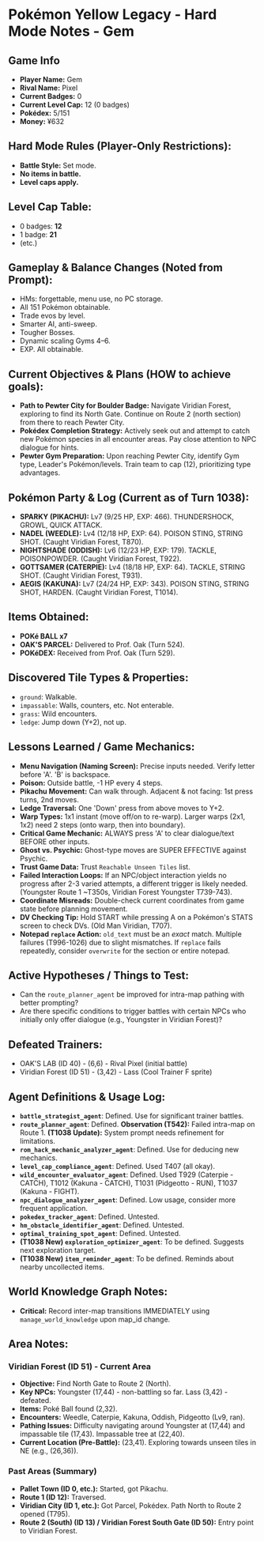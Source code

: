 # Pokémon Yellow Legacy - Hard Mode Notes - Gem

## Game Info
*   **Player Name:** Gem
*   **Rival Name:** Pixel
*   **Current Badges:** 0
*   **Current Level Cap:** 12 (0 badges)
*   **Pokédex:** 5/151
*   **Money:** ¥632

## Hard Mode Rules (Player-Only Restrictions):
*   **Battle Style:** Set mode.
*   **No items in battle.**
*   **Level caps apply.**

## Level Cap Table:
*   0 badges: **12**
*   1 badge: **21**
*   (etc.)

## Gameplay & Balance Changes (Noted from Prompt):
*   HMs: forgettable, menu use, no PC storage.
*   All 151 Pokémon obtainable.
*   Trade evos by level.
*   Smarter AI, anti-sweep.
*   Tougher Bosses.
*   Dynamic scaling Gyms 4–6.
*   EXP. All obtainable.

## Current Objectives & Plans (HOW to achieve goals):
*   **Path to Pewter City for Boulder Badge:** Navigate Viridian Forest, exploring to find its North Gate. Continue on Route 2 (north section) from there to reach Pewter City.
*   **Pokédex Completion Strategy:** Actively seek out and attempt to catch new Pokémon species in all encounter areas. Pay close attention to NPC dialogue for hints.
*   **Pewter Gym Preparation:** Upon reaching Pewter City, identify Gym type, Leader's Pokémon/levels. Train team to cap (12), prioritizing type advantages.

## Pokémon Party & Log (Current as of Turn 1038):
*   **SPARKY (PIKACHU):** Lv7 (9/25 HP, EXP: 466). THUNDERSHOCK, GROWL, QUICK ATTACK.
*   **NADEL (WEEDLE):** Lv4 (12/18 HP, EXP: 64). POISON STING, STRING SHOT. (Caught Viridian Forest, T870).
*   **NIGHTSHADE (ODDISH):** Lv6 (12/23 HP, EXP: 179). TACKLE, POISONPOWDER. (Caught Viridian Forest, T922).
*   **GOTTSAMER (CATERPIE):** Lv4 (18/18 HP, EXP: 64). TACKLE, STRING SHOT. (Caught Viridian Forest, T931).
*   **AEGIS (KAKUNA):** Lv7 (24/24 HP, EXP: 343). POISON STING, STRING SHOT, HARDEN. (Caught Viridian Forest, T1014).

## Items Obtained:
*   **POKé BALL x7**
*   **OAK'S PARCEL:** Delivered to Prof. Oak (Turn 524).
*   **POKéDEX:** Received from Prof. Oak (Turn 529).

## Discovered Tile Types & Properties:
*   `ground`: Walkable.
*   `impassable`: Walls, counters, etc. Not enterable.
*   `grass`: Wild encounters.
*   `ledge`: Jump down (Y+2), not up.

## Lessons Learned / Game Mechanics:
*   **Menu Navigation (Naming Screen):** Precise inputs needed. Verify letter before 'A'. 'B' is backspace.
*   **Poison:** Outside battle, -1 HP every 4 steps.
*   **Pikachu Movement:** Can walk through. Adjacent & not facing: 1st press turns, 2nd moves.
*   **Ledge Traversal:** One 'Down' press from above moves to Y+2.
*   **Warp Types:** 1x1 instant (move off/on to re-warp). Larger warps (2x1, 1x2) need 2 steps (onto warp, then into boundary).
*   **Critical Game Mechanic:** ALWAYS press 'A' to clear dialogue/text BEFORE other inputs.
*   **Ghost vs. Psychic:** Ghost-type moves are SUPER EFFECTIVE against Psychic.
*   **Trust Game Data:** Trust `Reachable Unseen Tiles` list.
*   **Failed Interaction Loops:** If an NPC/object interaction yields no progress after 2-3 varied attempts, a different trigger is likely needed. (Youngster Route 1 ~T350s, Viridian Forest Youngster T739-743).
*   **Coordinate Misreads:** Double-check current coordinates from game state before planning movement.
*   **DV Checking Tip:** Hold START while pressing A on a Pokémon's STATS screen to check DVs. (Old Man Viridian, T707).
*   **Notepad `replace` Action:** `old_text` must be an *exact* match. Multiple failures (T996-1026) due to slight mismatches. If `replace` fails repeatedly, consider `overwrite` for the section or entire notepad.

## Active Hypotheses / Things to Test:
*   Can the `route_planner_agent` be improved for intra-map pathing with better prompting?
*   Are there specific conditions to trigger battles with certain NPCs who initially only offer dialogue (e.g., Youngster in Viridian Forest)?

## Defeated Trainers:
*   OAK'S LAB (ID 40) - (6,6) - Rival Pixel (initial battle)
*   Viridian Forest (ID 51) - (3,42) - Lass (Cool Trainer F sprite)

## Agent Definitions & Usage Log:
*   **`battle_strategist_agent`**: Defined. Use for significant trainer battles.
*   **`route_planner_agent`**: Defined. **Observation (T542):** Failed intra-map on Route 1. **(T1038 Update):** System prompt needs refinement for limitations.
*   **`rom_hack_mechanic_analyzer_agent`**: Defined. Use for deducing new mechanics.
*   **`level_cap_compliance_agent`**: Defined. Used T407 (all okay).
*   **`wild_encounter_evaluator_agent`**: Defined. Used T929 (Caterpie - CATCH), T1012 (Kakuna - CATCH), T1031 (Pidgeotto - RUN), T1037 (Kakuna - FIGHT).
*   **`npc_dialogue_analyzer_agent`**: Defined. Low usage, consider more frequent application.
*   **`pokedex_tracker_agent`**: Defined. Untested.
*   **`hm_obstacle_identifier_agent`**: Defined. Untested.
*   **`optimal_training_spot_agent`**: Defined. Untested.
*   **(T1038 New) `exploration_optimizer_agent`**: To be defined. Suggests next exploration target.
*   **(T1038 New) `item_reminder_agent`**: To be defined. Reminds about nearby uncollected items.

## World Knowledge Graph Notes:
*   **Critical:** Record inter-map transitions IMMEDIATELY using `manage_world_knowledge` upon map_id change.

## Area Notes:
### Viridian Forest (ID 51) - Current Area
*   **Objective:** Find North Gate to Route 2 (North).
*   **Key NPCs:** Youngster (17,44) - non-battling so far. Lass (3,42) - defeated.
*   **Items:** Poké Ball found (2,32).
*   **Encounters:** Weedle, Caterpie, Kakuna, Oddish, Pidgeotto (Lv9, ran).
*   **Pathing Issues:** Difficulty navigating around Youngster at (17,44) and impassable tile (17,43). Impassable tree at (22,40).
*   **Current Location (Pre-Battle):** (23,41). Exploring towards unseen tiles in NE (e.g., (26,36)).

### Past Areas (Summary)
*   **Pallet Town (ID 0, etc.):** Started, got Pikachu.
*   **Route 1 (ID 12):** Traversed.
*   **Viridian City (ID 1, etc.):** Got Parcel, Pokédex. Path North to Route 2 opened (T795).
*   **Route 2 (South) (ID 13) / Viridian Forest South Gate (ID 50):** Entry point to Viridian Forest.